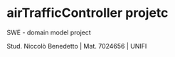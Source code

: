 # airTrafficController projetc

SWE - domain model project

Stud. Niccolò Benedetto | Mat. 7024656 | UNIFI
